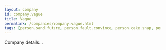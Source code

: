 ```yaml
---
layout: company
id: company.vague
title: Vague
permalink: /companies/company.vague.html
tags: [person.sand.future, person.fault.convince, person.cake.snap, person.sock.refuse, person.frozen.chunk, person.wage.begin]
---
```


Company details...